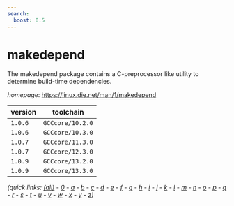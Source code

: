```yaml
---
search:
  boost: 0.5
---
```

# makedepend

The makedepend package contains a C-preprocessor like utility to determine build-time dependencies.

*homepage*: <https://linux.die.net/man/1/makedepend>

version | toolchain
--------|----------
``1.0.6`` | ``GCCcore/10.2.0``
``1.0.6`` | ``GCCcore/10.3.0``
``1.0.7`` | ``GCCcore/11.3.0``
``1.0.7`` | ``GCCcore/12.3.0``
``1.0.9`` | ``GCCcore/13.2.0``
``1.0.9`` | ``GCCcore/13.3.0``


*(quick links: [(all)](../index.md) - [0](../0/index.md) - [a](../a/index.md) - [b](../b/index.md) - [c](../c/index.md) - [d](../d/index.md) - [e](../e/index.md) - [f](../f/index.md) - [g](../g/index.md) - [h](../h/index.md) - [i](../i/index.md) - [j](../j/index.md) - [k](../k/index.md) - [l](../l/index.md) - [m](../m/index.md) - [n](../n/index.md) - [o](../o/index.md) - [p](../p/index.md) - [q](../q/index.md) - [r](../r/index.md) - [s](../s/index.md) - [t](../t/index.md) - [u](../u/index.md) - [v](../v/index.md) - [w](../w/index.md) - [x](../x/index.md) - [y](../y/index.md) - [z](../z/index.md))*

